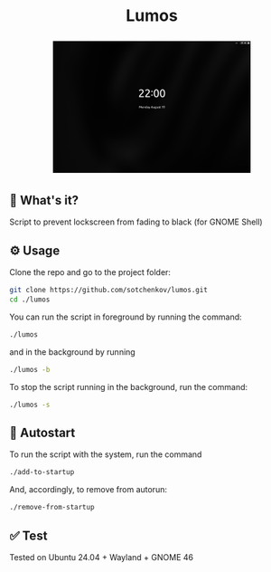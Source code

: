 <h1 align="center"> Lumos
<p>
<p align="center"> <img src="./assets/lockscreen.png" width="350">

## 📖 What's it?
Script to prevent lockscreen from fading to black (for GNOME Shell) 

## ⚙️ Usage
Clone the repo and go to the project folder:
```sh
git clone https://github.com/sotchenkov/lumos.git
cd ./lumos
```

You can run the script in foreground by running the command:
```sh
./lumos
```
and in the background by running
```sh
./lumos -b
```

To stop the script running in the background, run the command:
```sh
./lumos -s
```

## 🤖 Autostart
To run the script with the system, run the command
```sh
./add-to-startup
```
And, accordingly, to remove from autorun:
```sh
./remove-from-startup
```

## ✅ Test
Tested on Ubuntu 24.04 + Wayland + GNOME 46
